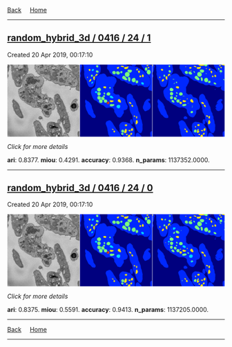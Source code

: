 
[Back](..)&nbsp;&nbsp;&nbsp;&nbsp;&nbsp;[Home](https://leapmanlab.github.io/snapshots)

---

<div class="summary"><a href="1"><h2>random_hybrid_3d / 0416 / 24 / 1</h2></a><p>Created 20 Apr 2019, 00:17:10
</p><a href="1"><img src="1/media/summary.png" align="center"></a><p>
<i>Click for more details</i>
</p></div>

**ari**: 0.8377. **miou**: 0.4291. **accuracy**: 0.9368. **n_params**: 1137352.0000. 

---

<div class="summary"><a href="0"><h2>random_hybrid_3d / 0416 / 24 / 0</h2></a><p>Created 20 Apr 2019, 00:17:10
</p><a href="0"><img src="0/media/summary.png" align="center"></a><p>
<i>Click for more details</i>
</p></div>

**ari**: 0.8375. **miou**: 0.5591. **accuracy**: 0.9413. **n_params**: 1137205.0000. 

---

[Back](..)&nbsp;&nbsp;&nbsp;&nbsp;&nbsp;[Home](https://leapmanlab.github.io/snapshots)

---